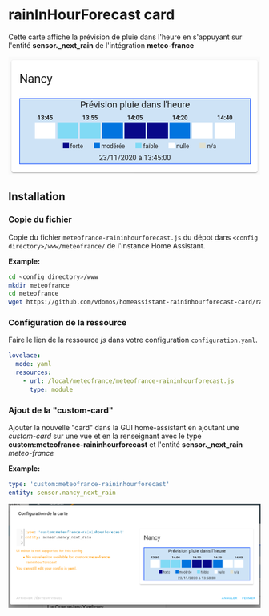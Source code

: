 # rainInHourForecast card

Cette carte affiche la prévision de pluie dans l'heure en s'appuyant sur l'entité **sensor.<VILLE>_next_rain** de l'intégration **meteo-france**

![RainInHour1](Meteo-France_RainInHour_Card_1.png)

## Installation

### Copie du fichier

Copie du fichier `meteofrance-raininhourforecast.js` du dépot dans `<config directory>/www/meteofrance/` de l'instance Home Assistant.

**Example:**

```bash
cd <config directory>/www
mkdir meteofrance
cd meteofrance
wget https://github.com/vdomos/homeassistant-raininhourforecast-card/raw/master/meteofrance-raininhourforecast.js
```

### Configuration de la ressource

Faire le lien de la ressource *js* dans votre configuration `configuration.yaml`.

```yaml
lovelace:
  mode: yaml
  resources:
    - url: /local/meteofrance/meteofrance-raininhourforecast.js
      type: module
```

### Ajout de la "custom-card" 

Ajouter la nouvelle "card" dans la GUI home-assistant en ajoutant une *custom-card* sur une vue et en la renseignant avec le type **custom:meteofrance-raininhourforecast** et 
l'entité ****sensor.<VILLE>_next_rain**** *meteo-france*


**Example:**

```yaml
type: 'custom:meteofrance-raininhourforecast'
entity: sensor.nancy_next_rain
```

![RainInHour1](Meteo-France_RainInHour_Card_2.png)


